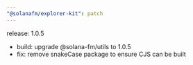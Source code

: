 ```yaml
---
"@solanafm/explorer-kit": patch
---
```


release: 1.0.5

- build: upgrade @solana-fm/utils to 1.0.5
- fix: remove snakeCase package to ensure CJS can be built
